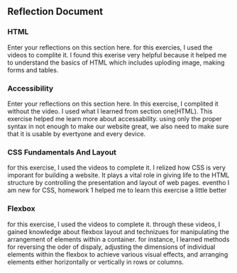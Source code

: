 ## Reflection Document

### HTML

Enter your reflections on this section here.
for this exercies, I used the videos to complite it. I found this exerise very helpful because it helped me to understand the basics of HTML which includes uploding image, making forms and tables.

### Accessibility

Enter your reflections on this section here.
In this exercise, I complited it without the video. I used what I learned from section one(HTML). This exercise helped me learn more about accessability. using only the proper syntax in not enough to make our website great, we also need to make sure that it is usable by evertyone and every device.

### CSS Fundamentals And Layout

for this exercise, I used the videos to complete it. I relized how CSS is very imporant for building a website. It plays a vital role in giving life to the HTML structure by controlling the presentation and layout of web pages. eventho I am new for CSS, homework 1 helped me to learn this exercise a little better

### Flexbox

for this exercise, I used the videos to complete it. through these videos, I gained knowledge about flexbox layout and technizues for manipulating the arrangement of elements within a container. for instance, I learned methods for reversing the oder of dispaly, adjusting the dimensions of individual elements within the flexbox to achieve various visual effects, and arranging elements either horizontally or vertically in rows or columns.

